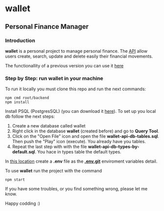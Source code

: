 # wallet

## Personal Finance Manager

### Introduction

**wallet** is a personal project to manage personal finance. The [API](root/backend/) allow users create, search, update and delete easily their financial movements.

The functionallity of a previous version you can use it [here](https://app.swaggerhub.com/apis/nahuelpairola/wallet/1.0.0#/info)

### Step by Step: run **wallet** in your machine

To run it locally you must clone this repo and run the next commands:

```
npm cmd root/backend
npm install
```

Install PSQL (PostgresSQL) (you can download it [here](https://www.postgresql.org/download/)). To set up you local db follow the next steps:
 1. Create a new database called wallet
 2. Right click in the database **wallet** (created before) and go to **Query Tool**.
 3. Click on the "Open File" icon and open the file **wallet-api-db-tables.sql**. Then push the "Play" icon (execute). You already have you tables.
 4. Repeat the last step with with the file **wallet-api-db-types-by-default.sql**. You hace in types table the default types.

In [this location](root/backend/) create a **.env** file as the [**.env.git**](root/backend/.env.git) enviroment variables detail.

To use **wallet** run the project with the command 

```
npm start
```

If you have some troubles, or you find something wrong, please let me know.

Happy codding :)